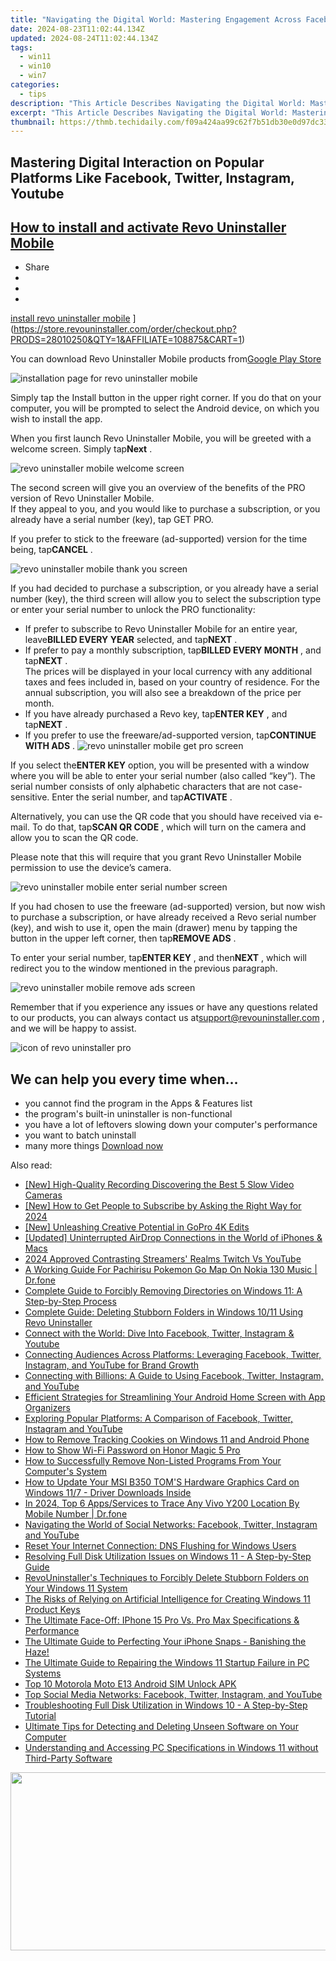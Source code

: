 ```yaml
---
title: "Navigating the Digital World: Mastering Engagement Across Facebook, Twitter, Instagram & YouTube Platforms"
date: 2024-08-23T11:02:44.134Z
updated: 2024-08-24T11:02:44.134Z
tags:
  - win11
  - win10
  - win7
categories:
  - tips
description: "This Article Describes Navigating the Digital World: Mastering Engagement Across Facebook, Twitter, Instagram & YouTube Platforms"
excerpt: "This Article Describes Navigating the Digital World: Mastering Engagement Across Facebook, Twitter, Instagram & YouTube Platforms"
thumbnail: https://thmb.techidaily.com/f09a424aa99c62f7b51db30e0d97dc33c8611de88afaf819d747680f631cd289.jpg
---
```


## Mastering Digital Interaction on Popular Platforms Like Facebook, Twitter, Instagram, Youtube

## [How to install and activate Revo Uninstaller Mobile](https://store.revouninstaller.com/order/checkout.php?PRODS=28010250&QTY=1&AFFILIATE=108875&CART=1)

* Share
* [](http://www.facebook.com/share.php?u=https://www.revouninstaller.com/blog/how-to-install-and-activate-revo-uninstaller-mobile/&title=How+to+install+and+activate+Revo+Uninstaller+Mobile)
* [](https://twitter.com/intent/tweet?text=How+to+install+and+activate+Revo+Uninstaller+Mobile&url=https://www.revouninstaller.com/blog/how-to-install-and-activate-revo-uninstaller-mobile/ "Click to share on Twitter")
* [](https://store.revouninstaller.com/order/checkout.php?PRODS=28010250&QTY=1&AFFILIATE=108875&CART=1)

[install revo uninstaller mobile](https://f057a20f961f56a72089-b74530d2d26278124f446233f95622ef.ssl.cf1.rackcdn.com/blog/header-install-apps.jpg) ](https://store.revouninstaller.com/order/checkout.php?PRODS=28010250&QTY=1&AFFILIATE=108875&CART=1)

 You can download Revo Uninstaller Mobile products from[Google Play Store](https://play.google.com/store/apps/details?id=com.vsrevogroup.revouninstaller)

![installation page for revo uninstaller mobile](https://f057a20f961f56a72089-b74530d2d26278124f446233f95622ef.ssl.cf1.rackcdn.com/blog/how-to-install-and-activate-revo-uninstaller-mobile/revo-uninstaller-mobile-install-page.png)

 Simply tap the Install button in the upper right corner. If you do that on your computer, you will be prompted to select the Android device, on which you wish to install the app.

 When you first launch Revo Uninstaller Mobile, you will be greeted with a welcome screen. Simply tap**Next** .

![revo uninstaller mobile welcome screen](https://f057a20f961f56a72089-b74530d2d26278124f446233f95622ef.ssl.cf1.rackcdn.com/blog/how-to-install-and-activate-revo-uninstaller-mobile/revo-uninstaller-mobile-welcome-screen.png)

 The second screen will give you an overview of the benefits of the PRO version of Revo Uninstaller Mobile.  
 If they appeal to you, and you would like to purchase a subscription, or you already have a serial number (key), tap GET PRO.

 If you prefer to stick to the freeware (ad-supported) version for the time being, tap**CANCEL** .

![revo uninstaller mobile thank you screen](https://f057a20f961f56a72089-b74530d2d26278124f446233f95622ef.ssl.cf1.rackcdn.com/blog/how-to-install-and-activate-revo-uninstaller-mobile/revo-uninstaller-mobile-thank-you-screen.png)

 If you had decided to purchase a subscription, or you already have a serial number (key), the third screen will allow you to select the subscription type or enter your serial number to unlock the PRO functionality:

* If prefer to subscribe to Revo Uninstaller Mobile for an entire year, leave**BILLED EVERY YEAR** selected, and tap**NEXT** .
* If prefer to pay a monthly subscription, tap**BILLED EVERY MONTH** , and tap**NEXT** .  
 The prices will be displayed in your local currency with any additional taxes and fees included in, based on your country of residence. For the annual subscription, you will also see a breakdown of the price per month.
* If you have already purchased a Revo key, tap**ENTER KEY** , and tap**NEXT** .
* If you prefer to use the freeware/ad-supported version, tap**CONTINUE WITH ADS** .
![revo uninstaller mobile get pro screen](https://f057a20f961f56a72089-b74530d2d26278124f446233f95622ef.ssl.cf1.rackcdn.com/blog/how-to-install-and-activate-revo-uninstaller-mobile/revo-uninstaller-mobile-get-pro-screen.png)

 If you select the**ENTER KEY** option, you will be presented with a window where you will be able to enter your serial number (also called “key”). The serial number consists of only alphabetic characters that are not case-sensitive. Enter the serial number, and tap**ACTIVATE** .

 Alternatively, you can use the QR code that you should have received via e-mail. To do that, tap**SCAN QR CODE** , which will turn on the camera and allow you to scan the QR code.

 Please note that this will require that you grant Revo Uninstaller Mobile permission to use the device’s camera.

![revo uninstaller mobile enter serial number screen](https://f057a20f961f56a72089-b74530d2d26278124f446233f95622ef.ssl.cf1.rackcdn.com/blog/how-to-install-and-activate-revo-uninstaller-mobile/revo-uninstaller-mobile-activate-screen.png)

 If you had chosen to use the freeware (ad-supported) version, but now wish to purchase a subscription, or have already received a Revo serial number (key), and wish to use it, open the main (drawer) menu by tapping the button in the upper left corner, then tap**REMOVE ADS** .

 To enter your serial number, tap**ENTER KEY** , and then**NEXT** , which will redirect you to the window mentioned in the previous paragraph.

![revo uninstaller mobile remove ads screen](https://f057a20f961f56a72089-b74530d2d26278124f446233f95622ef.ssl.cf1.rackcdn.com/blog/how-to-install-and-activate-revo-uninstaller-mobile/revo-uninstaller-mobile-remove-ads-screen.png)

 Remember that if you experience any issues or have any questions related to our products, you can always contact us at[support@revouninstaller.com](https://store.revouninstaller.com/order/checkout.php?PRODS=28010250&QTY=1&AFFILIATE=108875&CART=1) , and we will be happy to assist.

![icon of revo uninstaller pro](https://f057a20f961f56a72089-b74530d2d26278124f446233f95622ef.ssl.cf1.rackcdn.com/site/icons/rup5-64.png)

## We can help you every time when…

* you cannot find the program in the Apps & Features list
* the program's built-in uninstaller is non-functional
* you have a lot of leftovers slowing down your computer's performance
* you want to batch uninstall
* many more things
[Download now](https://store.revouninstaller.com/order/checkout.php?PRODS=28010250&QTY=1&AFFILIATE=108875&CART=1)

<ins class="adsbygoogle"
     style="display:block"
     data-ad-format="autorelaxed"
     data-ad-client="ca-pub-7571918770474297"
     data-ad-slot="1223367746"></ins>



<ins class="adsbygoogle"
     style="display:block"
     data-ad-client="ca-pub-7571918770474297"
     data-ad-slot="8358498916"
     data-ad-format="auto"
     data-full-width-responsive="true"></ins>

<span class="atpl-alsoreadstyle">Also read:</span>
<div><ul>
<li><a href="https://some-techniques.techidaily.com/new-high-quality-recording-discovering-the-best-5-slow-video-cameras/"><u>[New] High-Quality Recording  Discovering the Best 5 Slow Video Cameras</u></a></li>
<li><a href="https://eaxpv-info.techidaily.com/new-how-to-get-people-to-subscribe-by-asking-the-right-way-for-2024/"><u>[New] How to Get People to Subscribe by Asking the Right Way for 2024</u></a></li>
<li><a href="https://some-skills.techidaily.com/new-unleashing-creative-potential-in-gopro-4k-edits/"><u>[New] Unleashing Creative Potential in GoPro 4K Edits</u></a></li>
<li><a href="https://some-guidance.techidaily.com/updated-uninterrupted-airdrop-connections-in-the-world-of-iphones-and-macs/"><u>[Updated] Uninterrupted AirDrop Connections in the World of iPhones & Macs</u></a></li>
<li><a href="https://extra-resources.techidaily.com/2024-approved-contrasting-streamers-realms-twitch-vs-youtube/"><u>2024 Approved  Contrasting Streamers' Realms  Twitch Vs YouTube</u></a></li>
<li><a href="https://android-pokemon-go.techidaily.com/a-working-guide-for-pachirisu-pokemon-go-map-on-nokia-130-music-drfone-by-drfone-virtual-android/"><u>A Working Guide For Pachirisu Pokemon Go Map On Nokia 130 Music | Dr.fone</u></a></li>
<li><a href="https://win-forum.techidaily.com/complete-guide-to-forcibly-removing-directories-on-windows-11-a-step-by-step-process/"><u>Complete Guide to Forcibly Removing Directories on Windows 11: A Step-by-Step Process</u></a></li>
<li><a href="https://win-forum.techidaily.com/complete-guide-deleting-stubborn-folders-in-windows-1011-using-revo-uninstaller/"><u>Complete Guide: Deleting Stubborn Folders in Windows 10/11 Using Revo Uninstaller</u></a></li>
<li><a href="https://win-forum.techidaily.com/connect-with-the-world-dive-into-facebook-twitter-instagram-and-youtube/"><u>Connect with the World: Dive Into Facebook, Twitter, Instagram & Youtube</u></a></li>
<li><a href="https://win-forum.techidaily.com/connecting-audiences-across-platforms-leveraging-facebook-twitter-instagram-and-youtube-for-brand-growth/"><u>Connecting Audiences Across Platforms: Leveraging Facebook, Twitter, Instagram, and YouTube for Brand Growth</u></a></li>
<li><a href="https://win-forum.techidaily.com/connecting-with-billions-a-guide-to-using-facebook-twitter-instagram-and-youtube/"><u>Connecting with Billions: A Guide to Using Facebook, Twitter, Instagram, and YouTube</u></a></li>
<li><a href="https://win-forum.techidaily.com/efficient-strategies-for-streamlining-your-android-home-screen-with-app-organizers/"><u>Efficient Strategies for Streamlining Your Android Home Screen with App Organizers</u></a></li>
<li><a href="https://win-forum.techidaily.com/exploring-popular-platforms-a-comparison-of-facebook-twitter-instagram-and-youtube/"><u>Exploring Popular Platforms: A Comparison of Facebook, Twitter, Instagram and YouTube</u></a></li>
<li><a href="https://win-forum.techidaily.com/how-to-remove-tracking-cookies-on-windows-11-and-android-phone/"><u>How to Remove Tracking Cookies on Windows 11 and Android Phone</u></a></li>
<li><a href="https://unlock-android.techidaily.com/how-to-show-wi-fi-password-on-honor-magic-5-pro-by-drfone-android/"><u>How to Show Wi-Fi Password on Honor Magic 5 Pro</u></a></li>
<li><a href="https://win-forum.techidaily.com/how-to-successfully-remove-non-listed-programs-from-your-computers-system/"><u>How to Successfully Remove Non-Listed Programs From Your Computer's System</u></a></li>
<li><a href="https://driver-download.techidaily.com/1722976757362-how-to-update-your-msi-b350-toms-hardware-graphics-card-on-windows-117-driver-downloads-inside/"><u>How to Update Your MSI B350 TOM'S Hardware Graphics Card on Windows 11/7 - Driver Downloads Inside</u></a></li>
<li><a href="https://android-location-track.techidaily.com/in-2024-top-6-appsservices-to-trace-any-vivo-y200-location-by-mobile-number-drfone-by-drfone-virtual-android/"><u>In 2024, Top 6 Apps/Services to Trace Any Vivo Y200 Location By Mobile Number | Dr.fone</u></a></li>
<li><a href="https://win-forum.techidaily.com/navigating-the-world-of-social-networks-facebook-twitter-instagram-and-youtube/"><u>Navigating the World of Social Networks: Facebook, Twitter, Instagram and YouTube</u></a></li>
<li><a href="https://win-forum.techidaily.com/reset-your-internet-connection-dns-flushing-for-windows-users/"><u>Reset Your Internet Connection: DNS Flushing for Windows Users</u></a></li>
<li><a href="https://win-forum.techidaily.com/resolving-full-disk-utilization-issues-on-windows-11-a-step-by-step-guide/"><u>Resolving Full Disk Utilization Issues on Windows 11 - A Step-by-Step Guide</u></a></li>
<li><a href="https://win-forum.techidaily.com/revouninstallers-techniques-to-forcibly-delete-stubborn-folders-on-your-windows-11-system/"><u>RevoUninstaller's Techniques to Forcibly Delete Stubborn Folders on Your Windows 11 System</u></a></li>
<li><a href="https://tech-hub.techidaily.com/the-risks-of-relying-on-artificial-intelligence-for-creating-windows-11-product-keys/"><u>The Risks of Relying on Artificial Intelligence for Creating Windows 11 Product Keys</u></a></li>
<li><a href="https://win-forum.techidaily.com/the-ultimate-face-off-iphone-15-pro-vs-pro-max-specifications-and-performance/"><u>The Ultimate Face-Off: IPhone 15 Pro Vs. Pro Max Specifications & Performance</u></a></li>
<li><a href="https://fox-that.techidaily.com/1721448078698-the-ultimate-guide-to-perfecting-your-iphone-snaps-banishing-the-haze/"><u>The Ultimate Guide to Perfecting Your iPhone Snaps - Banishing the Haze!</u></a></li>
<li><a href="https://win-forum.techidaily.com/the-ultimate-guide-to-repairing-the-windows-11-startup-failure-in-pc-systems/"><u>The Ultimate Guide to Repairing the Windows 11 Startup Failure in PC Systems</u></a></li>
<li><a href="https://sim-unlock.techidaily.com/top-10-motorola-moto-e13-android-sim-unlock-apk-by-drfone-android/"><u>Top 10 Motorola Moto E13 Android SIM Unlock APK</u></a></li>
<li><a href="https://win-forum.techidaily.com/top-social-media-networks-facebook-twitter-instagram-and-youtube/"><u>Top Social Media Networks: Facebook, Twitter, Instagram, and YouTube</u></a></li>
<li><a href="https://win-forum.techidaily.com/troubleshooting-full-disk-utilization-in-windows-10-a-step-by-step-tutorial/"><u>Troubleshooting Full Disk Utilization in Windows 10 - A Step-by-Step Tutorial</u></a></li>
<li><a href="https://win-forum.techidaily.com/ultimate-tips-for-detecting-and-deleting-unseen-software-on-your-computer/"><u>Ultimate Tips for Detecting and Deleting Unseen Software on Your Computer</u></a></li>
<li><a href="https://win-forum.techidaily.com/understanding-and-accessing-pc-specifications-in-windows-11-without-third-party-software/"><u>Understanding and Accessing PC Specifications in Windows 11 without Third-Party Software</u></a></li>
</ul></div>

<!-- affiliate ads begin -->
<a href="https://cowinaudio.pxf.io/c/5597632/1116855/13794" target="_top" id="1116855"><img src="//a.impactradius-go.com/display-ad/13794-1116855" border="0" alt="" width="767" height="285"/></a><img height="0" width="0" src="https://imp.pxf.io/i/5597632/1116855/13794" style="position:absolute;visibility:hidden;" border="0" />
<!-- affiliate ads end -->